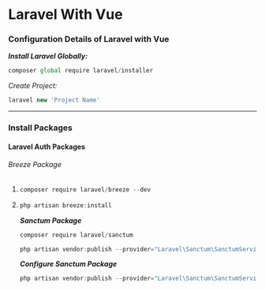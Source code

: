 # Laravel With Vue
### Configuration Details of Laravel with Vue

***Install Laravel Globally:***
`````js
composer global require laravel/installer
`````

*Create Project:*
````js
laravel new 'Project Name'
````
****



<p>
<h3>Install Packages</h3>
<h4>Laravel Auth Packages</h4>
<h6>Breeze Package</h6>
<ol>
<li>

````js
composer require laravel/breeze --dev
````
</li>
<li>

````js
php artisan breeze:install
````
</li>
</ul>

***Sanctum Package***
````js
composer require laravel/sanctum
````
````js
php artisan vendor:publish --provider="Laravel\Sanctum\SanctumServiceProvider"
````

***Configure Sanctum Package***
````js
php artisan vendor:publish --provider="Laravel\Sanctum\SanctumServiceProvider"
````
</p>



